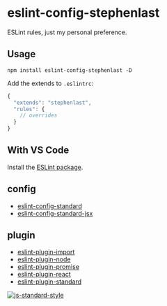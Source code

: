 
# eslint-config-stephenlast

ESLint rules, just my personal preference.

## Usage

`npm install eslint-config-stephenlast -D`

Add the extends to `.eslintrc`:

```js
{
  "extends": "stephenlast",
  "rules": {
    // overrides
  }
}
```

## With VS Code

Install the [ESLint package](https://marketplace.visualstudio.com/items?itemName=dbaeumer.vscode-eslint).

## config

- [eslint-config-standard](https://github.com/standard/eslint-config-standard)
- [eslint-config-standard-jsx](https://github.com/standard/eslint-config-standard-jsx)

## plugin

- [eslint-plugin-import](https://github.com/benmosher/eslint-plugin-import)
- [eslint-plugin-node](https://github.com/mysticatea/eslint-plugin-node)
- [eslint-plugin-promise](https://github.com/xjamundx/eslint-plugin-promise)
- [eslint-plugin-react](https://github.com/yannickcr/eslint-plugin-react)
- [eslint-plugin-standard](https://github.com/standard/eslint-plugin-standard)

[![js-standard-style](https://cdn.rawgit.com/standard/standard/master/badge.svg)](http://standardjs.com)
